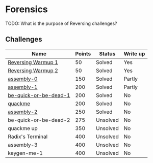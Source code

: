 # Forensics

TODO: What is the purpose of Reversing challenges?

## Challenges

|Name|Points|Status|Write up
|-|-|-|-|
|[Reversing Warmup 1](Reversing%20Warmup%201)|50|Solved|Yes|
|[Reversing Warmup 2](Reversing%20Warmup%202)|50|Solved|Yes|
|[assembly-0](assembly-0)|150|Solved|Partly|
|[assembly-1](assembly-1)|200|Solved|Partly|
|[be-quick-or-be-dead-1](be-quick-or-be-dead-1)|200|Solved|No|
|[quackme](quackme)|200|Solved|No|
|[assembly-2](assembly-2)|250|Solved|No|
|be-quick-or-be-dead-2|275|Unsolved|No|
|quackme up|350|Unsolved|No|
|Radix's Terminal|400|Unsolved|No|
|assembly-3|400|Unsolved|No| 
|keygen-me-1|400|Unsolved|No|
